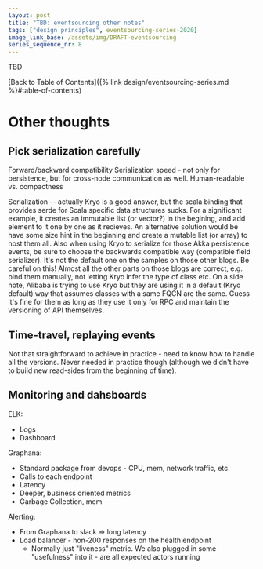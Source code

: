 ```yaml
---
layout: post
title: "TBD: eventsourcing other notes"
tags: ["design principles", eventsourcing-series-2020]
image_link_base: /assets/img/DRAFT-eventsourcing
series_sequence_nr: 8
---
```


TBD

[Back to Table of Contents]({% link design/eventsourcing-series.md %}#table-of-contents)

# Other thoughts

## Pick serialization carefully

Forward/backward compatibility
Serialization speed - not only for persistence, but for cross-node communication as well.
Human-readable vs. compactness

Serialization -- actually Kryo is a good answer, but the scala binding that provides serde for Scala specific
data structures sucks. For a significant example, it creates an immutable list (or vector?) in the begining, and
add element to it one by one as it recieves. An alternative solution would be have some size hint in the beginning
and create a mutable list (or array) to host them all. Also when using Kryo to serialize for those Akka persistence
events, be sure to choose the backwards compatible way (compatible field serializer). It's not the default one on
the samples on those other blogs. Be careful on this! Almost all the other parts on those blogs are correct, e.g.
bind them manually, not letting Kryo infer the type of class etc. On a side note, Alibaba is trying to use Kryo but
they are using it in a default (Kryo default) way that assumes classes with a same FQCN are the same. Guess it's fine
for them as long as they use it only for RPC and maintain the versioning of API themselves.

## Time-travel, replaying events

Not that straightforward to achieve in practice - need to know how to handle all the versions.
Never needed in practice though (although we didn't have to build new read-sides from the beginning of time).

## Monitoring and dahsboards

ELK:

* Logs
* Dashboard

Graphana:
* Standard package from devops - CPU, mem, network traffic, etc.
* Calls to each endpoint
* Latency
* Deeper, business oriented metrics
* Garbage Collection, mem

Alerting:
* From Graphana to slack => long latency
* Load balancer - non-200 responses on the health endpoint
    * Normally just "liveness" metric. We also plugged in some "usefulness" into it - are all expected actors running